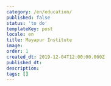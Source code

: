 ```yaml
---
category: /en/education/
published: false
status: 'to do'
templateKey: post
locale: en
title: Mayapur Institute
image:
order: 1
created_dt: 2019-12-04T12:00:00.000Z
published_dt:
description:
tags: []
---
```

